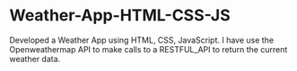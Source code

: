 # Weather-App-HTML-CSS-JS
Developed a Weather App using HTML, CSS, JavaScript. I have use the Openweathermap API to make calls to a RESTFUL_API to return the current weather data. 
